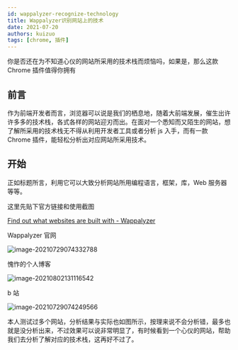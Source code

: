 ```yaml
---
id: wappalyzer-recognize-technology
title: Wappalyzer识别网站上的技术
date: 2021-07-20
authors: kuizuo
tags: [chrome, 插件]
---
```


你是否还在为不知道心仪的网站所采用的技术栈而烦恼吗，如果是，那么这款 Chrome 插件值得你拥有

<!-- truncate -->

## 前言

作为前端开发者而言，浏览器可以说是我们的栖息地，随着大前端发展，催生出许许多多的技术栈，各式各样的网站迎刃而出。在面对一个悉知而又陌生的网站，想了解所采用的技术栈无不得从利用开发者工具或者分析 js 入手，而有一款 Chrome 插件，能轻松分析出对应网站所采用技术。

## 开始

正如标题所言，利用它可以大致分析网站所用编程语言，框架，库，Web 服务器等等。

这里先贴下官方链接和使用截图

[Find out what websites are built with - Wappalyzer](https://www.wappalyzer.com/)

Wappalyzer 官网

![image-20210729074332788](https://img.kuizuo.cn/image-20210729074332788.png)

愧怍的个人博客

![image-20210802131116542](https://img.kuizuo.cn/image-20210802131116542.png)

b 站

![image-20210729074249566](https://img.kuizuo.cn/image-20210729074249566.png)

本人测试过多个网站，分析结果与实际也如图所示，按理来说不会分析错，最多也就是没分析出来，不过效果可以说非常明显了，有时候看到一个心仪的网站，帮助我们去分析了解对应的技术栈，这再好不过了。
